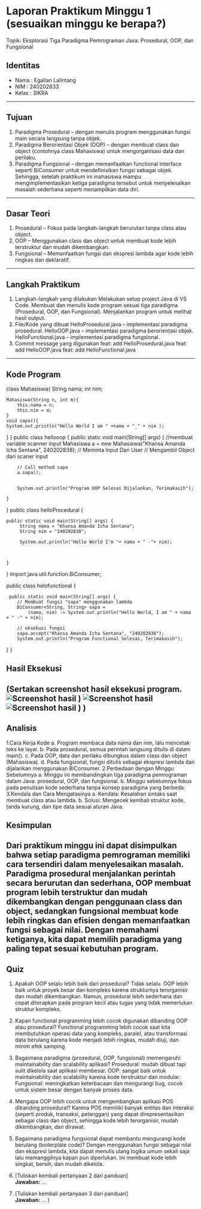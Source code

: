 # Laporan Praktikum Minggu 1 (sesuaikan minggu ke berapa?)
Topik: Eksplorasi Tiga Paradigma Pemrograman Java: Prosedural, OOP, dan Fungsional

## Identitas
- Nama  : Egalian Lalintang
- NIM   : 240202833
- Kelas : 3IKRA

---

## Tujuan
1. Paradigma Prosedural – dengan menulis program menggunakan fungsi main secara langsung tanpa objek.
2. Paradigma Berorientasi Objek (OOP) – dengan membuat class dan object (contohnya class Mahasiswa) untuk mengorganisasi data dan perilaku.
3. Paradigma Fungsional – dengan memanfaatkan functional interface seperti BiConsumer untuk mendefinisikan fungsi sebagai objek.
Sehingga, setelah praktikum ini mahasiswa mampu mengimplementasikan ketiga paradigma tersebut untuk menyelesaikan masalah sederhana seperti menampilkan data diri.
---

## Dasar Teori
1. Prosedural – Fokus pada langkah-langkah berurutan tanpa class atau object.
2. OOP – Menggunakan class dan object untuk membuat kode lebih terstruktur dan mudah dikembangkan.
3. Fungsional – Memanfaatkan fungsi dan ekspresi lambda agar kode lebih ringkas dan deklaratif.
---

## Langkah Praktikum
1. Langkah-langkah yang dilakukan
Melakukan setup project Java di VS Code.
Membuat dan menulis kode program sesuai tiga paradigma (Prosedural, OOP, dan Fungsional).
Menjalankan program untuk melihat hasil output.
2. File/Kode yang dibuat
HelloProsedural.java – implementasi paradigma prosedural.
HelloOOP.java – implementasi paradigma berorientasi objek.
HelloFunctional.java – implementasi paradigma fungsional.
3. Commit message yang digunakan
feat: add HelloProsedural.java
feat: add HelloOOP.java
feat: add HelloFunctional.java

---

## Kode Program
  class Mahasiswa{
    String nama;
    int nim;

    Mahasiswa(String n, int m){
        this.nama = n;
        this.nim = m;
    }
    void sapa(){
    System.out.println("Hello World I am " +nama + "_" + nim );
}
}
public class hellooop {
    public static void main(String[] args) {
         //membuat variable scanner input
       Mahasiswa a = new Mahasiswa("Khansa Amanda Icha Sentana", 240202838);
        // Meminta Input Dari User
        // Mengambil Object dari scaner input
      
        // Call method sapa
        a.sapa();
        

        System.out.println("Program OOP Selesai Dijalankan, Terimakasih");

    }
    
}
public class helloProcedural {

  
    public static void main(String[] args) {
         String nama = "Khansa Amanda Icha Sentana";
         String nim = "240202838";

         System.out.println("Hello World I'm "+ nama + " -"+ nim);

       

    }

    
}
import java.util.function.BiConsumer;

public class helofunctional {

     public static void main(String[] args) {
        // Membuat fungsi "sapa" menggunakan lambda
        BiConsumer<String, String> sapa = 
            (nama, nim) -> System.out.println("Hello World, I am " + nama + " -" + nim);

        // eksekusi fungsi
        sapa.accept("Khansa Amanda Icha Sentana", "240202838");
        System.out.println("Program Functional Selesai, Terimakasih");
}
}


## Hasil Eksekusi
(Sertakan screenshot hasil eksekusi program.  
![Screenshot hasil](/praktikum/week1-setup-hello-pos/src/screenshot/Screenshot%20(1).png)
)
![Screenshot hasil](/praktikum/week1-setup-hello-pos/src/screenshot/Screenshot%20(2).png)
![Screenshot hasil](/praktikum/week1-setup-hello-pos/src/screenshot/Screenshot%20(3).png)
)
)
---

## Analisis
1.Cara Kerja Kode
a. Program membaca data nama dan nim, lalu mencetak teks ke layar.
b. Pada prosedural, semua perintah langsung ditulis di dalam main().
c. Pada OOP, data dan perilaku dibungkus dalam class dan object (Mahasiswa).
d. Pada fungsional, fungsi ditulis sebagai ekspresi lambda dan dijalankan menggunakan BiConsumer.
2.Perbedaan dengan Minggu Sebelumnya
a. Minggu ini membandingkan tiga paradigma pemrograman dalam Java: prosedural, OOP, dan fungsional.
b. Minggu sebelumnya fokus pada penulisan kode sederhana tanpa konsep paradigma yang berbeda.
3.Kendala dan Cara Mengatasinya
a. Kendala: Kesalahan sintaks saat membuat class atau lambda.
b. Solusi: Mengecek kembali struktur kode, tanda kurung, dan tipe data sesuai aturan Java.


## Kesimpulan
Dari praktikum minggu ini dapat disimpulkan bahwa setiap paradigma pemrograman memiliki cara tersendiri dalam menyelesaikan masalah. Paradigma prosedural menjalankan perintah secara berurutan dan sederhana, OOP membuat program lebih terstruktur dan mudah dikembangkan dengan penggunaan class dan object, sedangkan fungsional membuat kode lebih ringkas dan efisien dengan memanfaatkan fungsi sebagai nilai. Dengan memahami ketiganya, kita dapat memilih paradigma yang paling tepat sesuai kebutuhan program.
---

## Quiz
1. Apakah OOP selalu lebih baik dari prosedural?
Tidak selalu. OOP lebih baik untuk proyek besar dan kompleks karena strukturnya terorganisir dan mudah dikembangkan. Namun, prosedural lebih sederhana dan cepat diterapkan pada program kecil atau tugas yang tidak memerlukan struktur kompleks.
2. Kapan functional programming lebih cocok digunakan dibanding OOP atau prosedural?
Functional programming lebih cocok saat kita membutuhkan operasi data yang kompleks, paralel, atau transformasi data berulang karena kode menjadi lebih ringkas, mudah diuji, dan minim efek samping.
3. Bagaimana paradigma (prosedural, OOP, fungsional) memengaruhi maintainability dan scalability aplikasi?
Prosedural: mudah dibuat tapi sulit dikelola saat aplikasi membesar.
OOP: sangat baik untuk maintainability dan scalability karena kode terstruktur dan modular.
Fungsional: meningkatkan keterbacaan dan mengurangi bug, cocok untuk sistem besar dengan banyak proses data.
4. Mengapa OOP lebih cocok untuk mengembangkan aplikasi POS dibanding prosedural?
Karena POS memiliki banyak entitas dan interaksi (seperti produk, transaksi, pelanggan) yang dapat direpresentasikan sebagai class dan object, sehingga kode lebih terorganisir, mudah dikembangkan, dan dirawat.
5. Bagaimana paradigma fungsional dapat membantu mengurangi kode berulang (boilerplate code)?
Dengan menggunakan fungsi sebagai nilai dan ekspresi lambda, kita dapat menulis ulang logika umum sekali saja lalu memanggilnya kapan pun diperlukan. Ini membuat kode lebih singkat, bersih, dan mudah dikelola.


2. [Tuliskan kembali pertanyaan 2 dari panduan]  
   **Jawaban:** …  

3. [Tuliskan kembali pertanyaan 3 dari panduan]  
   **Jawaban:** …  )
